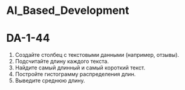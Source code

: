 # AI_Based_Development

# DA-1-44
1. Создайте столбец с текстовыми данными (например, отзывы).
2. Подсчитайте длину каждого текста.
3. Найдите самый длинный и самый короткий текст.
4. Постройте гистограмму распределения длин.
5. Выведите среднюю длину.
